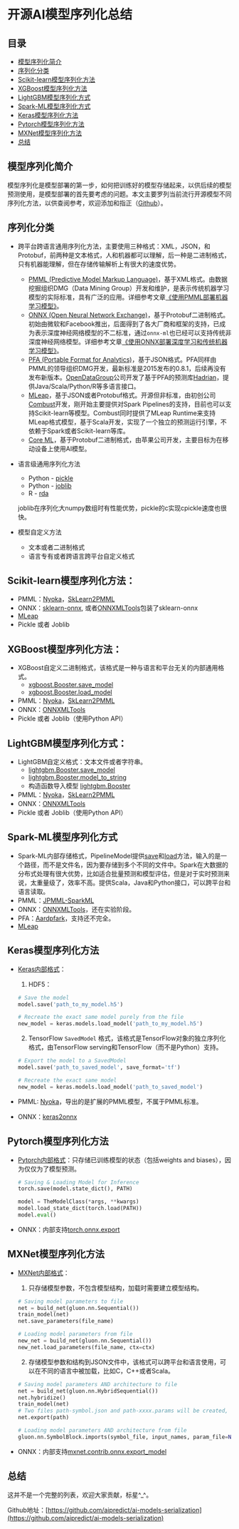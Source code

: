 # 开源AI模型序列化总结

## 目录
* [模型序列化简介](#模型序列化简介)
* [序列化分类](#序列化分类)
* [Scikit-learn模型序列化方法](#Scikit-learn模型序列化方法)
* [XGBoost模型序列化方法](#XGBoost模型序列化方法)
* [LightGBM模型序列化方式](#LightGBM模型序列化方式)
* [Spark-ML模型序列化方式](#Spark-ML模型序列化方式)
* [Keras模型序列化方法](#Keras模型序列化方法)
* [Pytorch模型序列化方法](#Pytorch模型序列化方法)
* [MXNet模型序列化方法](#MXNet模型序列化方法)
* [总结](#总结)

## 模型序列化简介
模型序列化是模型部署的第一步，如何把训练好的模型存储起来，以供后续的模型预测使用，是模型部署的首先要考虑的问题。本文主要罗列当前流行开源模型不同序列化方法，以供查阅参考，欢迎添加和指正（[Github](https://github.com/aipredict/ai-models-serialization)）。

## 序列化分类

  - 跨平台跨语言通用序列化方法，主要使用三种格式：XML，JSON，和Protobuf，前两种是文本格式，人和机器都可以理解，后一种是二进制格式，只有机器能理解，但在存储传输解析上有很大的速度优势。
    * [PMML (Predictive Model Markup Language)](http://dmg.org/pmml/v4-4/GeneralStructure.html)，基于XML格式。由数据挖掘组织DMG（Data Mining Group）开发和维护，是表示传统机器学习模型的实际标准，具有广泛的应用。详细参考文章[《使用PMML部署机器学习模型》](https://github.com/aipredict/ai-deployment/blob/master/deploy-ml-using-pmml/README.md)。
    * [ONNX (Open Neural Network Exchange)](https://onnx.ai/)，基于Protobuf二进制格式。初始由微软和Facebook推出，后面得到了各大厂商和框架的支持，已成为表示深度神经网络模型的不二标准，通过`onnx-ml`也已经可以支持传统非深度神经网络模型。详细参考文章[《使用ONNX部署深度学习和传统机器学习模型》](https://github.com/aipredict/ai-deployment/blob/master/deploy-ml-dl-using-onnx/README.md)。
    * [PFA (Portable Format for Analytics)](http://dmg.org/pfa/index.html)，基于JSON格式。PFA同样由PMML的领导组织DMG开发，最新标准是2015发布的0.8.1，后续再没有发布新版本。[OpenDataGroup](http://www.opendatagroup.com)公司开发了基于PFA的预测库[Hadrian](https://github.com/opendatagroup/hadrian)，提供Java/Scala/Python/R等多语言接口。
    * [MLeap](https://github.com/combust/mleap)，基于JSON或者Protobuf格式。开源但非标准，由初创公司[Combust](http://www.combust.ml)开发，刚开始主要提供对Spark Pipelines的支持，目前也可以支持Scikit-learn等模型。Combust同时提供了MLeap Runtime来支持MLeap格式模型，基于Scala开发，实现了一个独立的预测运行引擎，不依赖于Spark或者Scikit-learn等库。
    * [Core ML](https://developer.apple.com/machine-learning/core-ml/)，基于Protobuf二进制格式，由苹果公司开发，主要目标为在移动设备上使用AI模型。

  - 语言级通用序列化方法
    * Python - [pickle](https://docs.python.org/3/library/pickle.html)
    * Python - [joblib](https://joblib.readthedocs.io/en/latest/persistence.html)
    * R - [rda](https://www.rdocumentation.org/packages/base/versions/3.6.1/topics/save)

    joblib在序列化大numpy数组时有性能优势，pickle的c实现cpickle速度也很快。

  - 模型自定义方法
    * 文本或者二进制格式
    * 语言专有或者跨语言跨平台自定义格式

## Scikit-learn模型序列化方法：
* PMML：[Nyoka](https://github.com/nyoka-pmml/nyoka#nyoka-to-export-scikit-learn-models)，[SkLearn2PMML](https://github.com/jpmml/sklearn2pmml)
* ONNX：[sklearn-onnx](https://github.com/onnx/sklearn-onnx), 或者[ONNXMLTools](https://github.com/onnx/onnxmltools)包装了sklearn-onnx
* [MLeap](https://github.com/combust/mleap#create-and-export-a-scikit-learn-pipeline)
* Pickle 或者 Joblib

## XGBoost模型序列化方法：
* XGBoost自定义二进制格式，该格式是一种与语言和平台无关的内部通用格式。
  * [xgboost.Booster.save_model](https://xgboost.readthedocs.io/en/latest/python/python_api.html#xgboost.Booster.save_model)
  * [xgboost.Booster.load_model](https://xgboost.readthedocs.io/en/latest/python/python_api.html#xgboost.Booster.load_model)
* PMML：[Nyoka](https://github.com/nyoka-pmml/nyoka#nyoka-to-export-xgboost-models)，[SkLearn2PMML](https://github.com/jpmml/sklearn2pmml)
* ONNX：[ONNXMLTools](https://github.com/onnx/onnxmltools)
* Pickle 或者 Joblib（使用Python API）

## LightGBM模型序列化方式：
* LightGBM自定义格式：文本文件或者字符串。
  * [lightgbm.Booster.save_model](https://lightgbm.readthedocs.io/en/latest/pythonapi/lightgbm.Booster.html#lightgbm.Booster.save_model)
  * [lightgbm.Booster.model_to_string](https://lightgbm.readthedocs.io/en/latest/pythonapi/lightgbm.Booster.html#lightgbm.Booster.model_to_string)
  * 构造函数导入模型 [lightgbm.Booster](https://lightgbm.readthedocs.io/en/latest/pythonapi/lightgbm.Booster.html#lightgbm.Booster)
* PMML：[Nyoka](https://github.com/nyoka-pmml/nyoka#nyoka-to-export-lightgbm-models)，[SkLearn2PMML](https://github.com/jpmml/sklearn2pmml)
* ONNX：[ONNXMLTools](https://github.com/onnx/onnxmltools)
* Pickle 或者 Joblib（使用Python API）


## Spark-ML模型序列化方式
* Spark-ML内部存储格式，PipelineModel提供[save](https://spark.apache.org/docs/2.2.0/api/scala/index.html#org.apache.spark.ml.PipelineModel)和[load](https://spark.apache.org/docs/2.2.0/api/scala/index.html#org.apache.spark.ml.PipelineModel$)方法，输入的是一个路径，而不是文件名，因为要存储到多个不同的文件中。Spark在大数据的分布式处理有很大优势，比如适合批量预测和模型评估，但是对于实时预测来说，太重量级了，效率不高。提供Scala，Java和Python接口，可以跨平台和语言读取。
* PMML：[JPMML-SparkML](https://github.com/jpmml/jpmml-sparkml)
* ONNX：[ONNXMLTools](https://github.com/onnx/onnxmltools)，还在实验阶段。
* PFA：[Aardpfark](https://github.com/CODAIT/aardpfark)，支持还不完全。
* [MLeap](https://github.com/combust/mleap)


## Keras模型序列化方法
* [Keras内部格式](https://www.tensorflow.org/guide/keras/save_and_serialize)：
  1. HDF5：
    ```python
    # Save the model
    model.save('path_to_my_model.h5')

    # Recreate the exact same model purely from the file
    new_model = keras.models.load_model('path_to_my_model.h5')
    ```
  2. TensorFlow `SavedModel` 格式，该格式是TensorFlow对象的独立序列化格式，由TensorFlow serving和TensorFlow（而不是Python）支持。
    ```python
    # Export the model to a SavedModel
    model.save('path_to_saved_model', save_format='tf')

    # Recreate the exact same model
    new_model = keras.models.load_model('path_to_saved_model')
    ```
* PMML: [Nyoka](https://github.com/nyoka-pmml/nyoka#nyoka-to-export-keras-models)，导出的是扩展的PMML模型，不属于PMML标准。

* ONNX：[keras2onnx](https://github.com/onnx/keras-onnx/)

## Pytorch模型序列化方法
* [Pytorch内部格式](https://pytorch.org/tutorials/beginner/saving_loading_models.html)：只存储已训练模型的状态（包括weights and biases），因为仅仅为了模型预测。

  ```python
  # Saving & Loading Model for Inference
  torch.save(model.state_dict(), PATH)

  model = TheModelClass(*args, **kwargs)
  model.load_state_dict(torch.load(PATH))
  model.eval()
  ```

* ONNX：内部支持[torch.onnx.export](https://pytorch.org/docs/master/onnx.html)


## MXNet模型序列化方法
* [MXNet内部格式](https://mxnet.apache.org/api/python/docs/tutorials/packages/gluon/blocks/save_load_params.html)：
  1. 只存储模型参数，不包含模型结构，加载时需要建立模型结构。
    ```python
    # Saving model parameters to file
    net = build_net(gluon.nn.Sequential())
    train_model(net)
    net.save_parameters(file_name)

    # Loading model parameters from file
    new_net = build_net(gluon.nn.Sequential())
    new_net.load_parameters(file_name, ctx=ctx)
    ```
  2. 存储模型参数和结构到JSON文件中，该格式可以跨平台和语言使用，可以在不同的语言中被加载，比如C，C++或者Scala。
    ```python
    # Saving model parameters AND architecture to file
    net = build_net(gluon.nn.HybridSequential())
    net.hybridize()
    train_model(net)
    # Two files path-symbol.json and path-xxxx.params will be created, where xxxx is the 4 digits epoch number.
    net.export(path)

    # Loading model parameters AND architecture from file
    gluon.nn.SymbolBlock.imports(symbol_file, input_names, param_file=None, ctx=None)
    ```

* ONNX：内部支持[mxnet.contrib.onnx.export_model](https://mxnet.apache.org/api/python/docs/api/contrib/onnx/index.html#mxnet.contrib.onnx.export_model)


## 总结
这并不是一个完整的列表，欢迎大家贡献，标星^_^。

Github地址：[https://github.com/aipredict/ai-models-serialization](https://github.com/aipredict/ai-models-serialization)